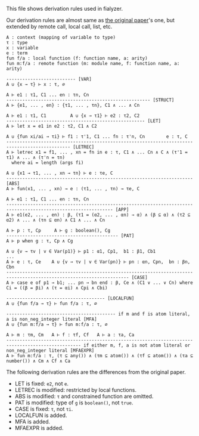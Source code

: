 This file shows derivation rules used in fialyzer.

Our derivation rules are almost same as [the original paper](https://it.uu.se/research/group/hipe/papers/succ_types.pdf)'s one, but extended by remote call, local call, list, etc.

```
A : context (mapping of variable to type)
τ : type
x : variable
e : term
fun f/a : local function (f: function name, a: arity)
fun m:f/a : remote function (m: module name, f: function name, a: arity)
```

```
-------------------------- [VAR]
A ∪ {x → τ} ⊢ x : τ, ∅

A ⊢ e1 : τ1, C1 ... en : τn, Cn
------------------------------------------------------ [STRUCT]
A ⊢ {e1, ... , en} : {τ1, ... , τn}, C1 ∧ ... ∧ Cn

A ⊢ e1 : τ1, C1         A ∪ {x → τ1} ⊢ e2 : τ2, C2
---------------------------------------------------- [LET]
A ⊢ let x = e1 in e2 : τ2, C1 ∧ C2

A ∪ {fun xi/ai → τi} ⊢ f1 : τ'1, C1 ... fn : τ'n, Cn        e : τ, C
---------------------------------------------------------------------------------------------- [LETREC]
A ⊢ letrec x1 = f1, ... , xn = fn in e : τ, C1 ∧ ... Cn ∧ C ∧ (τ'1 = τ1) ∧ ... ∧ (τ'n = τn)
  where ai = length (args fi)

A ∪ {x1 → τ1, ... , xn → τn} ⊢ e : τe, C
---------------------------------------------------------------------- [ABS]
A ⊢ fun(x1, ... , xn) → e : (τ1, ... , τn) → τe, C

A ⊢ e1 : τ1, C1 ... en : τn, Cn
-------------------------------------------------------------------------------------------------------------- [APP]
A ⊢ e1(e2, ... , en) : β, (τ1 = (α2, ... , αn) → α) ∧ (β ⊆ α) ∧ (τ2 ⊆ α2) ∧ ... ∧ (τn ⊆ αn) ∧ C1 ∧ ... ∧ Cn

A ⊢ p : τ, Cp     A ⊢ g : boolean(), Cg
------------------------------------------ [PAT]
A ⊢ p when g : τ, Cp ∧ Cg

A ∪ {v → τv | v ∈ Var(p1)} ⊢ p1 : α1, Cp1,  b1 : β1, Cb1
...
A ⊢ e : τ, Ce    A ∪ {v → τv | v ∈ Var(pn)} ⊢ pn : αn, Cpn,  bn : βn, Cbn
-------------------------------------------------------------------------------------------------------------------- [CASE]
A ⊢ case e of p1 → b1; ... pn → bn end : β, Ce ∧ (C1 ∨ ... ∨ Cn) where Ci = ((β = βi) ∧ (τ = αi) ∧ Cpi ∧ Cbi)

------------------------------------- [LOCALFUN]
A ∪ {fun f/a → τ} ⊢ fun f/a : τ, ∅

----------------------------------------- if m and f is atom literal, a is non_neg_integer literal [MFA]
A ∪ {fun m:f/a → τ} ⊢ fun m:f/a : τ, ∅

A ⊢ m : τm, Cm   A ⊢ f : τf, Cf   A ⊢ a : τa, Ca
-------------------------------------------------------------------------------------------------- if either m, f, a is not atom literal or non_neg_integer literal [MFAEXPR]
A ⊢ fun m:f/a : τ, (τ ⊆ any()) ∧ (τm ⊆ atom()) ∧ (τf ⊆ atom()) ∧ (τa ⊆ number()) ∧ Cm ∧ Cf ∧ Ca
```

The following derivation rules are the differences from the original paper.

- LET is fixed: `e2`, not `e`.
- LETREC is modified: restricted by local functions.
- ABS is modified: `τ` and constrained function are omitted.
- PAT is modified: type of `g` is `boolean()`, not `true`.
- CASE is fixed: `τ`, not `τi`.
- LOCALFUN is added.
- MFA is added.
- MFAEXPR is added.
